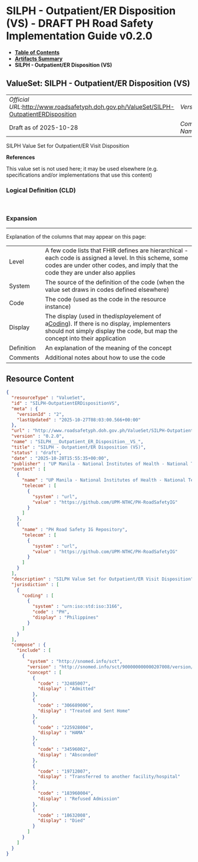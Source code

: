 # SILPH - Outpatient/ER Disposition (VS) - DRAFT PH Road Safety Implementation Guide v0.2.0

* [**Table of Contents**](toc.md)
* [**Artifacts Summary**](artifacts.md)
* **SILPH - Outpatient/ER Disposition (VS)**

## ValueSet: SILPH - Outpatient/ER Disposition (VS) 

| | |
| :--- | :--- |
| *Official URL*:http://www.roadsafetyph.doh.gov.ph/ValueSet/SILPH-OutpatientERDisposition | *Version*:0.2.0 |
| Draft as of 2025-10-28 | *Computable Name*:SILPH___Outpatient_ER_Disposition__VS_ |

 
SILPH Value Set for Outpatient/ER Visit Disposition 

 **References** 

This value set is not used here; it may be used elsewhere (e.g. specifications and/or implementations that use this content)

### Logical Definition (CLD)

 

### Expansion

-------

 Explanation of the columns that may appear on this page: 

| | |
| :--- | :--- |
| Level | A few code lists that FHIR defines are hierarchical - each code is assigned a level. In this scheme, some codes are under other codes, and imply that the code they are under also applies |
| System | The source of the definition of the code (when the value set draws in codes defined elsewhere) |
| Code | The code (used as the code in the resource instance) |
| Display | The display (used in the*display*element of a[Coding](http://hl7.org/fhir/R4/datatypes.html#Coding)). If there is no display, implementers should not simply display the code, but map the concept into their application |
| Definition | An explanation of the meaning of the concept |
| Comments | Additional notes about how to use the code |



## Resource Content

```json
{
  "resourceType" : "ValueSet",
  "id" : "SILPH-OutpatientERDispositionVS",
  "meta" : {
    "versionId" : "2",
    "lastUpdated" : "2025-10-27T08:03:00.566+00:00"
  },
  "url" : "http://www.roadsafetyph.doh.gov.ph/ValueSet/SILPH-OutpatientERDisposition",
  "version" : "0.2.0",
  "name" : "SILPH___Outpatient_ER_Disposition__VS_",
  "title" : "SILPH - Outpatient/ER Disposition (VS)",
  "status" : "draft",
  "date" : "2025-10-28T15:55:35+00:00",
  "publisher" : "UP Manila - National Institutes of Health - National Telehealth Center",
  "contact" : [
    {
      "name" : "UP Manila - National Institutes of Health - National Telehealth Center",
      "telecom" : [
        {
          "system" : "url",
          "value" : "https://github.com/UPM-NTHC/PH-RoadSafetyIG"
        }
      ]
    },
    {
      "name" : "PH Road Safety IG Repository",
      "telecom" : [
        {
          "system" : "url",
          "value" : "https://github.com/UPM-NTHC/PH-RoadSafetyIG"
        }
      ]
    }
  ],
  "description" : "SILPH Value Set for Outpatient/ER Visit Disposition",
  "jurisdiction" : [
    {
      "coding" : [
        {
          "system" : "urn:iso:std:iso:3166",
          "code" : "PH",
          "display" : "Philippines"
        }
      ]
    }
  ],
  "compose" : {
    "include" : [
      {
        "system" : "http://snomed.info/sct",
        "version" : "http://snomed.info/sct/900000000000207008/version/20241001",
        "concept" : [
          {
            "code" : "32485007",
            "display" : "Admitted"
          },
          {
            "code" : "306689006",
            "display" : "Treated and Sent Home"
          },
          {
            "code" : "225928004",
            "display" : "HAMA"
          },
          {
            "code" : "34596002",
            "display" : "Absconded"
          },
          {
            "code" : "19712007",
            "display" : "Transferred to another facility/hospital"
          },
          {
            "code" : "183960004",
            "display" : "Refused Admission"
          },
          {
            "code" : "18632008",
            "display" : "Died"
          }
        ]
      }
    ]
  }
}

```
